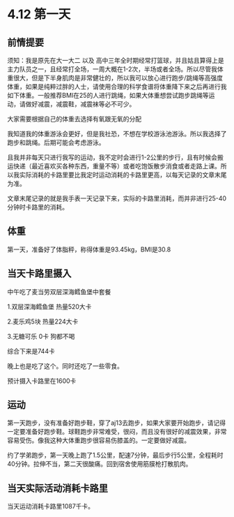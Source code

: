 # 4.12 第一天

## 前情提要

须知：我是原先在大一大二 以及 高中三年全时期经常打篮球，并且姑且算得上是主力队员之一，且经常打全场，一周大概在1-2次，半场或者全场。所以尽管我体重很大，但是下半身肌肉是非常健壮的，所以我可以放心进行跑步/跳绳等高强度体重，如果是纯粹过胖的人士，请使用合理的科学食谱将体重降下来之后再进行我如下体重。一般推荐BMI在25的人进行跳绳，如果大体重想尝试跑步跳绳等运动，请做好减震，减震鞋，减震袜等必不可少。

大家需要根据自己的体重去选择有氧跟无氧的分配

我知道我的体重游泳会更好，但是我社恐，不想在学校游泳池游泳。所以我选择了跑步和跳绳。后期可能会考虑游泳。

且我并非每天只进行我写的运动，我不定时会进行1-2公里的步行，且有时候会搬运快递（最近喜欢买各种东西，重量不等）或者吃饱饭散步消食或者走路上课。所以我实际消耗的卡路里要比我定时运动消耗的卡路里更高，以每天记录的文章末尾为准。

文章末尾记录的就是我手表一天记录下来，实际的卡路里消耗，而并非进行25-40分钟时卡路里的消耗。

## 体重

第一天，准备好了体脂秤，称得体重是93.45kg，BMI是30.8



## 当天卡路里摄入

中午吃了麦当劳双层深海鳕鱼堡中套餐

1.双层深海鳕鱼堡 热量520大卡

2.麦乐鸡5块 热量224大卡

3.无糖可乐 0卡 狗都不喝

综合下来是744卡

晚上也是吃了这个。同时还吃了一些零食。

预计摄入卡路里在1600卡

## 运动

第一天跑步，没有准备好跑步鞋，穿了aj13去跑步，如果大家要开始跑步，请记得一定要准备好跑步鞋。球鞋跑步非常难受，很闷，而且没有很好的减震效果，非常容易受伤。像我这种大体重跑步很容易伤膝盖的。一定要做好减震。

约了学弟跑步，第一天晚上跑了1.5公里，配速7分钟，最后步行5公里，全程耗时40分钟。拉伸不当，第二天很酸痛。回到宿舍使用筋膜枪打散肌肉。

## 当天实际活动消耗卡路里

当天运动消耗卡路里1087千卡。